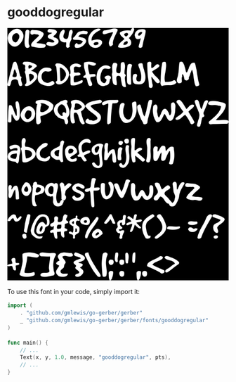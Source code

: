 # gooddogregular

![gooddogregular](gooddogregular.png)

To use this font in your code, simply import it:

```go
import (
	. "github.com/gmlewis/go-gerber/gerber"
	_ "github.com/gmlewis/go-gerber/gerber/fonts/gooddogregular"
)

func main() {
	// ...
	Text(x, y, 1.0, message, "gooddogregular", pts),
	// ...
}
```
